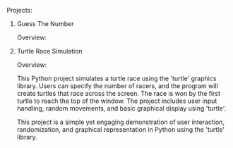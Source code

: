 Projects:

1. Guess The Number

   Overview:


2. Turtle Race Simulation

   Overview:

   This Python project simulates a turtle race using the 'turtle' graphics library. Users can specify the number of racers, and the program will create turtles that race    across the screen. The race is won by the first turtle to reach the top of the window. The project includes user input handling, random movements, and basic graphical    display using 'turtle'.

   This project is a simple yet engaging demonstration of user interaction, randomization, and graphical representation in Python using the 'turtle' library.
